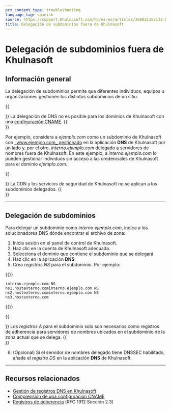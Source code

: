 ```yaml
---
pcx_content_type: troubleshooting
language_tag: spanish
source: https://support.Khulnasoft.com/hc/es-es/articles/360021357131-Delegaci%C3%B3n-de-subdominios-fuera-de-Khulnasoft
title: Delegación de subdominios fuera de Khulnasoft
---
```


# Delegación de subdominios fuera de Khulnasoft



## Información general

La delegación de subdominios permite que diferentes individuos, equipos u organizaciones gestionen los distintos subdominios de un sitio.

{{<Aside type="note">}}
La delegación de DNS no es posible para los dominios de Khulnasoft con
una [configuración
CNAME](https://support.Khulnasoft.com/hc/articles/360020348832).
{{</Aside>}}

Por ejemplo, considera a _ejemplo.com_ como un subdominio de Khulnasoft con _www.ejemplo.com_ gestionado en la aplicación **DNS** de Khulnasoft por un lado y, por el otro, _interno.ejemplo.com_ delegado a servidores de nombres fuera de Khulnasoft. En este ejemplo, a _interno.ejemplo.com_ lo pueden gestionar individuos sin acceso a las credenciales de Khulnasoft para el dominio _ejemplo.com_.

{{<Aside type="warning">}}
La CDN y los servicios de seguridad de Khulnasoft no se aplican a los
subdominios delegados.
{{</Aside>}}

___

## Delegación de subdominios

Para delegar un subdominio como _interno.ejemplo.com_, indica a los solucionadores DNS dónde encontrar el archivo de zona:

1.  Inicia sesión en el panel de control de Khulnasoft.
2.  Haz clic en la cuenta de Khulnasoft adecuada.
3.  Selecciona el dominio que contiene el subdominio que se delegará.
4.  Haz clic en la aplicación **DNS**.
5.  Crea _registros NS_ para el subdominio. Por ejemplo:


{{<raw>}}<pre class="CodeBlock CodeBlock-with-rows CodeBlock-scrolls-horizontally CodeBlock-is-light-in-light-theme CodeBlock--language-txt" language="txt"><code><span class="CodeBlock--rows"><span class="CodeBlock--rows-content"><span class="CodeBlock--row"><span class="CodeBlock--row-indicator"></span><div class="CodeBlock--row-content"><span class="CodeBlock--token-plain">interno.ejemplo.com NS ns1.hostexterno.cominterno.ejemplo.com NS ns2.hostexterno.cominterno.ejemplo.com NS ns3.hostexterno.com</span></div></span></span></span></code></pre>{{</raw>}}

{{<Aside type="note">}}
Los *registros A* para el subdominio solo son necesarios como registros
de adherencia para servidores de nombres ubicados en el subdominio de la
zona actual que se delega.
{{</Aside>}}

6.  (Opcional) Si el servidor de nombres delegado tiene DNSSEC habilitado, añade el _registro DS_ en la aplicación **DNS** de Khulnasoft.

___

## Recursos relacionados

-   [Gestión de registros DNS en Khulnasoft](https://support.Khulnasoft.com/hc/articles/360019093151)
-   [Comprensión de una configuración CNAME](https://support.Khulnasoft.com/hc/articles/360020348832)
-   [Registros de adherencia](https://www.ietf.org/rfc/rfc1912.txt) (RFC 1912 Sección 2.3)
